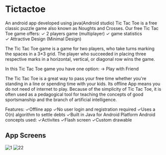 # Tictactoe
An android app developed using java(Android studio)
Tic Tac Toe is a free classic puzzle game also known as Noughts and Crosses.
Our free Tic Tac Toe game offers:
✓ 2 players game (multiplayer) 
✓ game statistics  
✓ Attractive Design (Minimal Design)

The Tic Tac Toe game is a game for two players, who take turns marking the spaces in a 3×3 grid. The player who succeeded in placing three respective marks in a horizontal, vertical, or diagonal row wins the game.

In this Tic Tac Toe game you have one option: -> Play with Friend

The Tic Tac Toe is a great way to pass your free time whether you're standing in a line or spending time with your kids. Its offline App means you do not need of internet to play. Because of the simplicity of Tic Tac Toe, it is often used as a pedagogical tool for teaching the concepts of good sportsmanship and the branch of artificial intelligence.

Features:
✓Offline app
✓No user login and registration required
✓Uses a O(n) algorithm to settle debts
✓Built in Java for Android Platform
Android concepts used:
✓Activites 
✓Flash screen
✓Custom drawable

## App Screens
![1](https://user-images.githubusercontent.com/97961884/217643278-89b46947-3f21-4ee1-add7-c8bcae5568e0.jpg)
![22](https://user-images.githubusercontent.com/97961884/217643302-a21edca3-8aed-454c-9a9b-3d2fc48b49b3.jpg)

